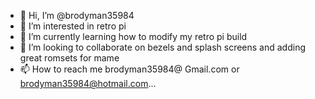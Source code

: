 - 👋 Hi, I’m @brodyman35984
- 👀 I’m interested in retro pi
- 🌱 I’m currently learning how to modify my retro pi build
- 💞️ I’m looking to collaborate on bezels and splash screens and adding great romsets for mame
- 📫 How to reach me brodyman35984@ Gmail.com or brodyman35984@hotmail.com...

<!---
brodyman35984/brodyman35984 is a ✨ special ✨ repository because its `README.md` (this file) appears on your GitHub profile.
You can click the Preview link to take a look at your changes.
--->
